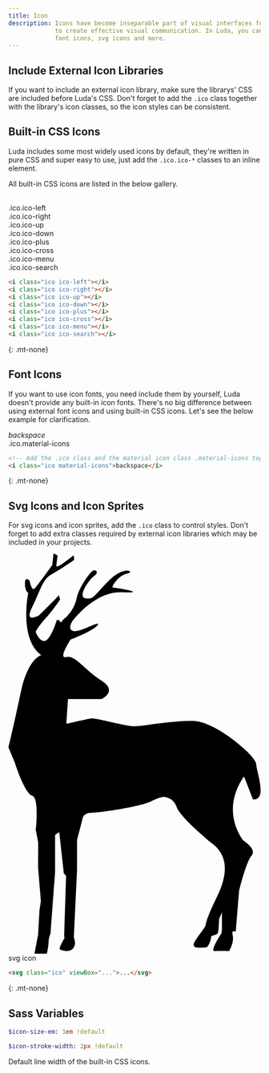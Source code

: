 ```yaml
---
title: Icon
description: Icons have become inseparable part of visual interfaces for their power
             to create effective visual communication. In Luda, you can use CSS icons,
             font icons, svg icons and more.
---
```


## Include External Icon Libraries

If you want to include an external icon library,
make sure the librarys' CSS are included before Luda's CSS.
Don't forget to add the `.ico` class together with
the library's icon classes, so the icon styles can be consistent.

## Built-in CSS Icons

Luda includes some most widely used icons by default,
they're written in pure CSS and super easy to use,
just add the `.ico.ico-*` classes to an inline element.

All built-in CSS icons are listed in the below gallery.

<!-- markdownlint-disable -->
<p class="example my-none">
  <span class="mr-small mb-small ws-nowrap d-inline-block va-top ta-center" style="width:8em">
    <i class="ico ico-left"></i><br>
    .ico.ico-left
  </span>
  <span class="mr-small mb-small ws-nowrap d-inline-block va-top ta-center" style="width:8em">
    <i class="ico ico-right"></i><br>
    .ico.ico-right
  </span>
  <span class="mr-small mb-small ws-nowrap d-inline-block va-top ta-center" style="width:8em">
    <i class="ico ico-up"></i><br>
    .ico.ico-up
  </span>
  <span class="mr-small mb-small ws-nowrap d-inline-block va-top ta-center" style="width:8em">
    <i class="ico ico-down"></i><br>
    .ico.ico-down
  </span>
  <span class="mr-small mb-small ws-nowrap d-inline-block va-top ta-center" style="width:8em">
    <i class="ico ico-plus"></i><br>
    .ico.ico-plus
  </span>
  <span class="mr-small mb-small ws-nowrap d-inline-block va-top ta-center" style="width:8em">
    <i class="ico ico-cross"></i><br>
    .ico.ico-cross
  </span>
  <span class="mr-small mb-small ws-nowrap d-inline-block va-top ta-center" style="width:8em">
    <i class="ico ico-menu"></i><br>
    .ico.ico-menu
  </span>
  <span class="mr-small mb-small ws-nowrap d-inline-block va-top ta-center" style="width:8em">
    <i class="ico ico-search"></i><br>
    .ico.ico-search
  </span>
</p>

``` html
<i class="ico ico-left"></i>
<i class="ico ico-right"></i>
<i class="ico ico-up"></i>
<i class="ico ico-down"></i>
<i class="ico ico-plus"></i>
<i class="ico ico-cross"></i>
<i class="ico ico-menu"></i>
<i class="ico ico-search"></i>
```
{: .mt-none}
<!-- markdownlint-enable -->

## Font Icons

If you want to use icon fonts, you need include them by yourself,
Luda doesn't provide any built-in icon fonts. There's no big
difference between using external font icons and using built-in
CSS icons. Let's see the below example for clarification.

<!-- markdownlint-disable -->
<p class="example mt-none">
  <span class="ws-nowrap d-inline-block va-top ta-center" style="width:8em">
    <i class="ico material-icons">backspace</i><br>
  .ico.material-icons
  </span>
</p>

``` html
<!-- Add the .ico class and the material icon class .material-icons together. -->
<i class="ico material-icons">backspace</i>
```
{: .mt-none}
<!-- markdownlint-enable -->

## Svg Icons and Icon Sprites

For svg icons and icon sprites, add the `.ico` class to control styles.
Don't forget to add extra classes required by external icon libraries
which may be included in your projects.

<!-- markdownlint-disable -->
<p class="example mt-none">
  <span class="ws-nowrap d-inline-block va-top ta-center">
    <svg class="ico" viewBox="0 0 31.49733935396907 50"><g transform="translate(1.30719096416063e-7 0) scale(0.5482756289742787)"><g><path d="M56.417 47.893c-.048-.462-.697-1.339-1.71-2.38a2.221 2.221 0 0 0-.672-.666c-3.085-2.926-8.494-6.677-12.122-6.677-5.275 0-11.113 1.214-13.185 1.214-2.072 0-8.949-1.984-9.891-1.795-.941.189-5.651 1.241-5.651 1.241l.378-5.636h7.63s3.862-1.762 0-4.21c-3.862-2.451-6.032-5.922-8.009-5.356-1.977.565.944-3.948.944-3.948s5.464-2.117 6.217-3.341c.752-1.224-3.674 1.581-5.369 1.392-1.695-.189-.471-2.178-.471-2.178s4.991-6.976 11.397-6.693c6.405.283-1.507-1.039-2.072-1.039-.565 0 1.224-2.824 3.202-3.201s-.564-1.984-4.144 1.597c-3.58 3.579-3.297 4.24-5.275 4.051-1.978-.189.66-4.239 1.884-5.086 1.224-.848.47-1.463-.188-1.25-.659.213-3.296 3.888-3.767 6.336-.472 2.448-2.356 4.239-2.356 4.239l-.687.565-.537.674-.471-.551h-.47s-1.224 4.13-2.544 4.694c-1.319.565-2.261-1.985-2.261-1.985s.378-1.041 2.261-3.112c1.884-2.072 3.296-4.288 3.296-4.288l-.283-.966-.941 1.024-3.58 3.572s-3.484 1.975-1.601-1.792c1.883-3.769 2.354-6.405 4.427-7.535 2.072-1.13 5.181-3.3 5.181-3.3L14.882.47l-1.035.754s-3.016 2.448-2.921 1.601c.096-.848.283-2.354.283-2.354L10.267 0l-.094 1.037-.189 1.601s-3.58 5.086-4.145 5.463c-.565.377-1.028-1.884-1.028-1.884s-1.043-1.129-1.043.66c0 1.79.754 2.166.754 2.166s-2.167 10.36 2.92 14.129c.015.012.027.024.042.035-.631.196-3.191 1.43-4.752 8.82C.941 40.505 0 44.178 0 44.178l1.46 3.485s2.237 7.065 3.932 7.536c1.696.471.837 7.817.837 7.817l.559 2.826-.026 5.747.632 7.632-.32 2.118-.304 5.469-.836 4.387H8.76s.399-1.751.399-2.692.421-1.853.421-1.853l1.057-14.121v-8.38l.945-.663 1.037 9.42.52.565-.447 13.752.104.378s-1.311 2.265-1.123 2.545c.188.281 2.075.85 2.923 0 .848-.85.496-1.98.496-1.98l-.186-.754.731-15.354V65.28l1.271-4.901s.07-1.318 2.236-1.318c2.165 0 11.056-1.413 13.317-2.543 2.26-1.13 2.89-1.037 2.89-1.037s2.199 0 2.952 2.261c.752 2.261 6.895 7.346 7.648 8.006.752.66 5.942 3.391 1.703 12.151s-1.595 5.559-3.668 8.29c-2.073 2.731-1.884 3.014-1.602 3.391.283.376 2.168.188 2.638.188.473 0 1.132-1.602 1.132-2.261s1.413-.377 1.602-1.13c.188-.753.228-3.014.228-3.014l.653-1.601v3.864l-.064.846s-2.811 4.198-1.586 4.124c1.223-.074 3.305.001 3.305.001s1.182-2.052.806-3.56.682-.848.682-.848l.769-9.326s1.513-6.406 2.833-8.007c1.319-1.6-1.88-3.297-2.068-3.673-.189-.376-4.804-6.31 0-13.846.094-.148.178-.287.264-.428l.146.008 1.958 5.109s1.766.386 1.766-1.968-.844-4.375-1.031-6.165zM7.659 23.354l-.029.049v-.075c.011.008.018.017.029.026z"></path></g></g></svg><br>
    svg icon
  </span>
</p>

``` html
<svg class="ico" viewBox="...">...</svg>
```
{: .mt-none}

<!-- markdownlint-enable -->
## Sass Variables

``` sass
$icon-size-em: 1em !default
```

``` sass
$icon-stroke-width: 2px !default
```

Default line width of the built-in CSS icons.